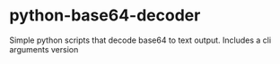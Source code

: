 # python-base64-decoder
Simple python scripts that decode base64 to text output. Includes a cli arguments version
